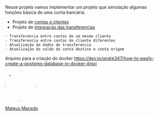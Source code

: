 Nesse projeto vamos implementar um projeto que simulação algumas funções básica de uma conta bancária.

- Projeto de [contas e clientes](https://github.com/MateusMaceedo/Impulsionatech-Contas-Cliente)
- Projeto de [Integração das transferencias](https://github.com/MateusMaceedo/Lambda-Integrador) 

````
- Transferencia entre contas de um mesmo cliente
- Transferencia entre contas de cliente diferentes
- Atualização da dados de transferencia
- Atualização do saldo da conta destino e conta origem
````

Arquivo para a criação do docker
https://dev.to/andre347/how-to-easily-create-a-postgres-database-in-docker-4moj

<a href="https://www.linkedin.com/in/mateus-macedo-937a32163/">
 <img style="border-radius:50%" width="100px; "src="https://avatars.githubusercontent.com/u/63172367?s=460&u=11fd26ea8a7f5663d7707d7ef254e4f8bfca1b05&v=4"/>
 <p>Mateus Macedo</p>
</a>
